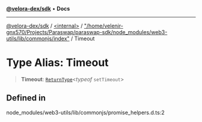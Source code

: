 [**@velora-dex/sdk**](../../../../README.md) • **Docs**

***

[@velora-dex/sdk](../../../../globals.md) / [\<internal\>](../../../README.md) / ["/home/velenir-gnx570/Projects/Paraswap/paraswap-sdk/node\_modules/web3-utils/lib/commonjs/index"](../README.md) / Timeout

# Type Alias: Timeout

> **Timeout**: [`ReturnType`](../../../type-aliases/ReturnType.md)\<*typeof* `setTimeout`\>

## Defined in

node\_modules/web3-utils/lib/commonjs/promise\_helpers.d.ts:2
